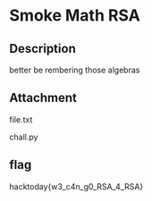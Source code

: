 # Smoke Math RSA
## Description
better be rembering those algebras

## Attachment
file.txt


chall.py

## flag
hacktoday{w3_c4n_g0_RSA_4_RSA}


